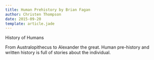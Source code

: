 ```yaml
---
title: Human Prehistory by Brian Fagan
author: Christen Thompson
date: 2015-09-20
template: article.jade 
---
```


History of Humans

<span class="more"></span>

From Australopithecus to Alexander the great.  Human pre-history and written history is full of stories about the individual.